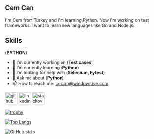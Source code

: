 Cem Can
---
I'm Cem from Turkey and i'm learning Python. Now i'm working on test frameworks. I want to learn new languages like Go and Node.js.

Skills
---
(**PYTHON**)

- 🔭 I’m currently working on (**Test cases**) 
- 🌱 I’m currently learning (**Python**) 
- 🤔 I’m looking for help with (**Selenium, Pytest**) 
- 💬 Ask me about (**Python**) 
- 📫 How to reach me: cmcan@windowslive.com 


[<img src='https://cdn.jsdelivr.net/npm/simple-icons@3.0.1/icons/github.svg' alt='github' height='40'>](https://github.com/cemcannn)  [<img src='https://cdn.jsdelivr.net/npm/simple-icons@3.0.1/icons/linkedin.svg' alt='linkedin' height='40'>](https://www.linkedin.com/in/https://www.linkedin.com/in/cem-can-6286b645//)  [<img src='https://cdn.jsdelivr.net/npm/simple-icons@3.0.1/icons/stackoverflow.svg' alt='stackoverflow' height='40'>](https://stackoverflow.com/users/https://stackoverflow.com/users/18048769/cem-can)  

[![trophy](https://github-profile-trophy.vercel.app/?username=cemcannn)](https://github.com/ryo-ma/github-profile-trophy)

[![Top Langs](https://github-readme-stats.vercel.app/api/top-langs/?username=cemcannn)](https://github.com/anuraghazra/github-readme-stats)

![GitHub stats](https://github-readme-stats.vercel.app/api?username=cemcannn&show_icons=true)  

